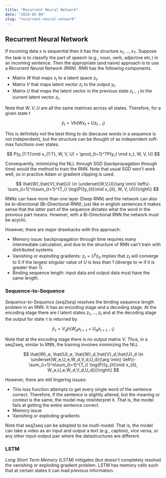 ```yaml
---
title: "Recurrent Neural Network"
date: "2024-05-09"
slug: "recurrent-neural-network"
---
```


## Recurrent Neural Network

If incoming data $x$ is sequential then it has the structure $x_1, \dots , x_T$. Suppose the task is to classify the part of speech (e.g., noun, verb, adjective etc.) in an incoming sentence. Then the appropriate (and naive) approach is to use a *Recurrent Neural Network (RNN)*. RNN has the following components.

- Matrix $W$ that maps $x_t$ to a latent space $z_t$.
- Matrix $V$ that maps latent vector $z_t$ to the output $y_t$.
- Matrix $U$ that maps the latent vector in the previous state $z_{t-1}$ to the current latent vector $z_t$.

Note that $W,V,U$ are all the same matrices across all states. Therefore, for a given state $t$

$$
\hat{y}_t = Vh(Wx_t + Uz_{t-1})
$$

This is definitely not the best thing to do (because words in a sequence is not independent), but the structure can be thought of as independent soft-max functions over states. 

$$
P(y_{1:T}\mid x_{1:T}, W, V, U) = \prod_{t=1}^TP(y_t \mid x_t, W, V, U)
$$

Consequently, minimizing the NLL through SGD (backpropagation through time) would the method to train the RNN. Note that usual SGD won't work well, so in practice Adam or gradient clipping is used.

$$
\hat{W},\hat{V},\hat{U} \in \underset{W,V,U}{\arg \min} \left\{-\sum_{i=1}^n\sum_{t=1}^{T_i} \log{P{(y_{it}\mid x_{it}, W, V, U)}}\right\}
$$

 RNNs can have more than one layer (Deep RNN) and the network can also be bi-directional (Bi-Directional RNN); just like in english sentences it makes sense that the latter part of the sequence dictates what the word in the previous part means. However, with a Bi-Directional RNN the network must be acyclic.

However, there are major drawbacks with this approach:

- Memory issue: backpropagation through time requires many intermediate calculation, and due to the structure of RNN can't train with distributed systems.
- Vanishing or exploding gradients: $z_t = U^tz_0$ implies that $z_t$ will converge to $0$ if the largest singular value of $U$ is less than $1$ (diverge to $\infty$ if it is greater than $1$).
- Binding sequence length: input data and output data must have the same length.

### Sequence-to-Sequence

*Sequence-to-Sequence (seq2seq)* resolves the binding sequence length problem in an RNN. It has an encoding stage and a decoding stage. At the encoding stage there are $t$ latent states $z_1, \dots, z_t$ and at the decoding stage the output for state $\tau$ is returned by

$$
\hat{y}_\tau = V_dh(W_dx_{t+\tau} + U_dz_{t+\tau-1})
$$

Note that at the encoding stage there is no output matrix $V$. Thus, in a seq2seq, similar to RNN, the training involves minimizing the NLL

$$
\hat{W}_e, \hat{U}_e, \hat{W}_d,\hat{V}_d,\hat{U}_d \in \underset{W_e,U_e,W_d,V_d,U_d}{\arg \min} \left\{-\sum_{i=1}^n\sum_{t=1}^{T_i} \log{P{(y_{it}\mid x_{it}, W_e,U_e,W_d,V_d,U_d)}}\right\}
$$

However, there are still lingering issues:

- This loss function attempts to get every single word of the sentence correct. Therefore, if the sentence is slightly altered, but the meaning or context is the same, the model may misinterpret it. That is, the model fails at getting the entire sentence correct.
- Memory issue
- Vanishing or exploding gradients

Note that seq2seq can be adopted to be *multi-modal*. That is, the model can take a video as an input and output a text (e.g., caption), vice versa, or any other input-output pair where the datastructures are different.

### LSTM

*Long Short Term Memory (LSTM)* mitigates (but doesn't completely resolve) the vanishing or exploding gradient problem. LSTM has memory cells such that at certain states it can load previous information.